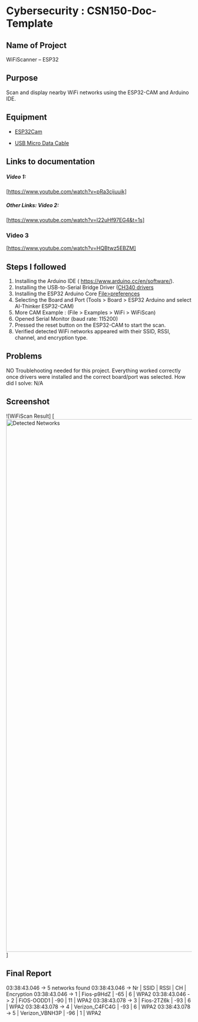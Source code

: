 # Cybersecurity : CSN150-Doc-Template

## Name of Project
WiFiScanner – ESP32

## Purpose
Scan and display nearby WiFi networks using the ESP32-CAM and Arduino IDE. 

## Equipment
* [ESP32Cam](https://www.amazon.com/Aideepen-ESP32-CAM-Bluetooth-ESP32-CAM-MB-Arduino/dp/B08P2578LV/ref=sr_1_3?crid=4FY0ECFW0ZX7&keywords=ESP32+Cam&qid=1678902050&sprefix=esp32+cam%2Caps%2C240&sr=8-3)

* [USB Micro Data Cable](https://www.amazon.com/AmazonBasics-Male-Micro-Cable-Black/dp/B0711PVX6Z/ref=sr_1_1_sspa?keywords=micro+usb+data+cable&qid=1678902214&sprefix=Micro+USB+data+%2Caps%2C89&sr=8-1-spons&psc=1&spLa=ZW5jcnlwdGVkUXVhbGlmaWVyPUFaU0NaUVZHU1RFUlAmZW5jcnlwdGVkSWQ9QTA3NTA4MDVFVERCS01HVlgxM1YmZW5jcnlwdGVkQWRJZD1BMDE4NTE1NTIwWUdONkdWSzU1M1Amd2lkZ2V0TmFtZT1zcF9hdGYmYWN0aW9uPWNsaWNrUmVkaXJlY3QmZG9Ob3RMb2dDbGljaz10cnVl)

## Links to documentation

##### Video 1: 
[https://www.youtube.com/watch?v=pRa3cijuuik]


 

##### Other Links: Video 2:
[https://www.youtube.com/watch?v=I22uHf97EG4&t=1s]

### Video 3
[https://www.youtube.com/watch?v=HQBtwz5EBZM]





## Steps I followed
1. Installing the Arduino IDE ( https://www.arduino.cc/en/software/). 
2. Installing the USB-to-Serial Bridge Driver ([CH340 drivers](https://www.wch-ic.com/downloads/CH341SER_ZIP.html)
3. Installing the ESP32 Arduino Core [File>preferences](https://raw.githubusercontent.com/espressif/arduino-esp32/gh-pages/package_esp32_index.json)
4. Selecting the Board and Port (Tools > Board > ESP32 Arduino and select AI-Thinker ESP32-CAM)
5. More CAM Example : (File > Examples > WiFi > WiFiScan)
7. Opened Serial Monitor (baud rate: 115200)
8. Pressed the reset button on the ESP32-CAM to start the scan.  
9. Verified detected WiFi networks appeared with their SSID, RSSI, channel, and encryption type.  







## Problems
NO Troublehooting needed for this project. Everything worked correctly once drivers were installed and the correct board/port was selected.
 How did I solve:  N/A

## Screenshot
![WiFiScan Result] [<img width="1440" alt="Detected Networks" src="https://github.com/user-attachments/assets/239bea9e-3f9c-4ce4-8b68-0007f8472e04" />]

## Final Report
03:38:43.046 -> 5 networks found
03:38:43.046 -> Nr | SSID                             | RSSI | CH | Encryption
03:38:43.046 ->  1 | Fios-p9HdZ                       |  -65 |  6 | WPA2
03:38:43.046 ->  2 | FiOS-OODD1                       |  -90 | 11 | WPA2
03:38:43.078 ->  3 | Fios-2TZ6k                       |  -93 |  6 | WPA2
03:38:43.078 ->  4 | Verizon_C4FC4G                   |  -93 |  6 | WPA2
03:38:43.078 ->  5 | Verizon_VBNH3P                   |  -96 |  1 | WPA2

